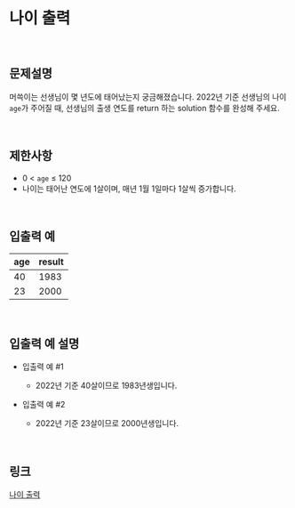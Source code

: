 # 나이 출력

<br>

## 문제설명
머쓱이는 선생님이 몇 년도에 태어났는지 궁금해졌습니다. 2022년 기준 선생님의 나이 `age`가 주어질 때, 선생님의 출생 연도를 return 하는 solution 함수를 완성해 주세요.

<br>

## 제한사항
- 0 < `age` ≤ 120
- 나이는 태어난 연도에 1살이며, 매년 1월 1일마다 1살씩 증가합니다.

<br>

## 입출력 예
| age | result |
|---|---|
| 40 | 1983 |
| 23 | 2000 |

<br>

## 입출력 예 설명
- 입출력 예 #1
    - 2022년 기준 40살이므로 1983년생입니다.

- 입출력 예 #2
    - 2022년 기준 23살이므로 2000년생입니다.

<br>

## 링크
[나이 출력](https://school.programmers.co.kr/learn/courses/30/lessons/120820)
